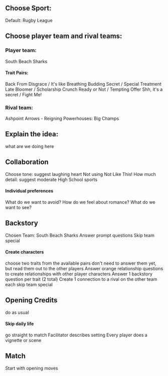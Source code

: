 ## Choose Sport:
Default: Rugby League
## Choose player team and rival teams: 
### Player team: 
South Beach Sharks
#### Trait Pairs:
Back From Disgrace / It's like Breathing 
Budding Secret / Special Treatment 
Late Bloomer / Scholarship Crunch 
Ready or Not / Tempting Offer
Shh, it's a secret / Fight Me! 
### Rival team:  
Ashpoint Arrows - Reigning Powerhouses: Big Champs

## Explain the idea:
what are we doing here

## Collaboration
Choose tone: suggest laughing heart
Not using Not Like This!
How much detail: suggest moderate
High School sports
#### Individual preferences
What do we want to avoid?
How do we feel about romance?
What do we want to see?

## Backstory
Chosen Team: South Beach Sharks
Answer prompt questions
Skip team special

#### Create characters
choose two traits from the available pairs
don't need to answer them yet, but read them out to the other players
Answer orange relationship questions to create relationships with other player characters
Answer 1 backstory question per trait (2 total)
Create 1 connection to a rival on the other team each
skip team special

## Opening Credits
do as usual

#### Skip daily life
go straight to match
Facilitator describes setting
Every player does a vignette or scene

## Match
Start with opening moves
